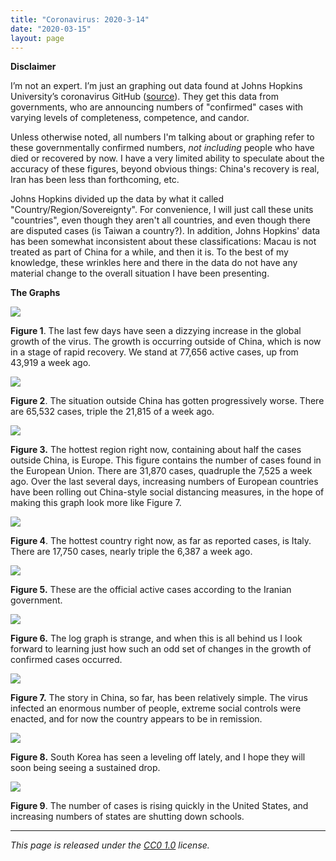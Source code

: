 ```yaml
---
title: "Coronavirus: 2020-3-14"
date: "2020-03-15"
layout: page
---
```


**Disclaimer**

I’m not an expert. I’m just an graphing out data found at Johns Hopkins University’s coronavirus GitHub ([source](https://github.com/CSSEGISandData/COVID-19/tree/master/csse_covid_19_data/csse_covid_19_daily_reports)). They get this data from governments, who are announcing numbers of "confirmed" cases with varying levels of completeness, competence, and candor.

Unless otherwise noted, all numbers I'm talking about or graphing refer to these governmentally confirmed numbers, _not including_ people who have died or recovered by now. I have a very limited ability to speculate about the accuracy of these figures, beyond obvious things: China's recovery is real, Iran has been less than forthcoming, etc.

Johns Hopkins divided up the data by what it called "Country/Region/Sovereignty". For convenience, I will just call these units "countries", even though they aren't all countries, and even though there are disputed cases (is Taiwan a country?). In addition, Johns Hopkins' data has been somewhat inconsistent about these classifications: Macau is not treated as part of China for a while, and then it is. To the best of my knowledge, these wrinkles here and there in the data do not have any material change to the overall situation I have been presenting.

**The Graphs**

![](../../i/6g.png)

**Figure 1**. The last few days have seen a dizzying increase in the global growth of the virus. The growth is occurring outside of China, which is now in a stage of rapid recovery. We stand at 77,656 active cases, up from 43,919 a week ago.

![](../../i/6h.png)

**Figure 2**. The situation outside China has gotten progressively worse. There are 65,532 cases, triple the 21,815 of a week ago.

![](../../i/6i.png)

**Figure 3.** The hottest region right now, containing about half the cases outside China, is Europe. This figure contains the number of cases found in the European Union. There are 31,870 cases, quadruple the 7,525 a week ago. Over the last several days, increasing numbers of European countries have been rolling out China-style social distancing measures, in the hope of making this graph look more like Figure 7.

![](../../i/6j.png)

**Figure 4**. The hottest country right now, as far as reported cases, is Italy. There are 17,750 cases, nearly triple the 6,387 a week ago.

![](../../i/6k.png)

**Figure 5.** These are the official active cases according to the Iranian government.

![](../../i/6l.png)

**Figure 6.** The log graph is strange, and when this is all behind us I look forward to learning just how such an odd set of changes in the growth of confirmed cases occurred.

![](../../i/6m.png)

**Figure 7.** The story in China, so far, has been relatively simple. The virus infected an enormous number of people, extreme social controls were enacted, and for now the country appears to be in remission.

![](../../i/6n.png)

**Figure 8.** South Korea has seen a leveling off lately, and I hope they will soon being seeing a sustained drop.

![](../../i/6o.png)

**Figure 9**. The number of cases is rising quickly in the United States, and increasing numbers of states are shutting down schools.

---

_This page is released under the [CC0 1.0](https://creativecommons.org/publicdomain/zero/1.0/) license._

